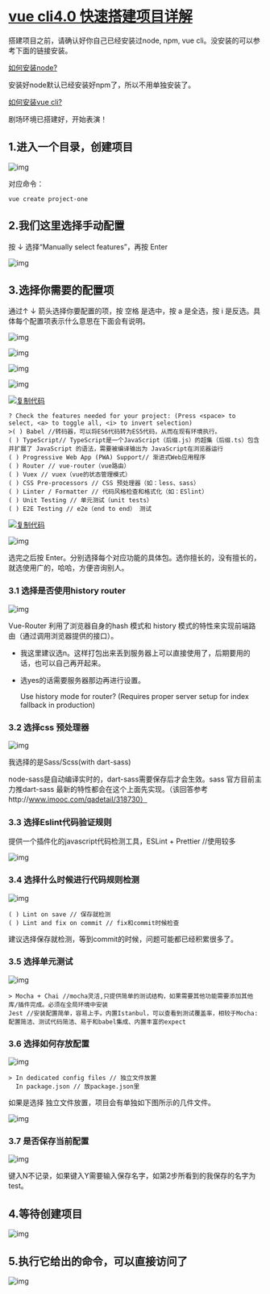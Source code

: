 # [vue cli4.0 快速搭建项目详解](https://www.cnblogs.com/sese/p/11712275.html)

搭建项目之前，请确认好你自己已经安装过node, npm, vue cli。没安装的可以参考下面的链接安装。

[如何安装node?](https://www.runoob.com/nodejs/nodejs-install-setup.html)

安装好node默认已经安装好npm了，所以不用单独安装了。

[如何安装vue cli?](https://cli.vuejs.org/zh/guide/installation.html)

剧场环境已搭建好，开始表演！

## 1.进入一个目录，创建项目

![img](https://img2018.cnblogs.com/blog/735803/201910/735803-20191021102736785-1315405340.png) 

 对应命令：

```
vue create project-one
```

 

## 2.我们这里选择手动配置

按 ↓ 选择“Manually select features”，再按 Enter

![img](https://img2018.cnblogs.com/blog/735803/201910/735803-20191021102957513-2040940116.png)

##  3.选择你需要的配置项

通过↑ ↓ 箭头选择你要配置的项，按 空格 是选中，按 a 是全选，按 i 是反选。具体每个配置项表示什么意思在下面会有说明。

![img](https://img2018.cnblogs.com/blog/735803/201910/735803-20191021103233437-1501286876.png)

 ![img](https://img2018.cnblogs.com/blog/735803/201910/735803-20191021103350666-1166239485.png)

![img](https://img2018.cnblogs.com/blog/735803/201910/735803-20191021103415871-479364645.png)

 ![img](https://img2018.cnblogs.com/blog/735803/201910/735803-20191021103454187-1848452999.png)

[![复制代码](https://common.cnblogs.com/images/copycode.gif)](javascript:void(0);)

```
? Check the features needed for your project: (Press <space> to select, <a> to toggle all, <i> to invert selection)
>( ) Babel //转码器，可以将ES6代码转为ES5代码，从而在现有环境执行。 
( ) TypeScript// TypeScript是一个JavaScript（后缀.js）的超集（后缀.ts）包含并扩展了 JavaScript 的语法，需要被编译输出为 JavaScript在浏览器运行
( ) Progressive Web App (PWA) Support// 渐进式Web应用程序
( ) Router // vue-router（vue路由）
( ) Vuex // vuex（vue的状态管理模式）
( ) CSS Pre-processors // CSS 预处理器（如：less、sass）
( ) Linter / Formatter // 代码风格检查和格式化（如：ESlint）
( ) Unit Testing // 单元测试（unit tests）
( ) E2E Testing // e2e（end to end） 测试
```

[![复制代码](https://common.cnblogs.com/images/copycode.gif)](javascript:void(0);)

![img](https://img2018.cnblogs.com/blog/735803/201910/735803-20191021103848447-729650033.png) 

选完之后按 Enter。分别选择每个对应功能的具体包。选你擅长的，没有擅长的，就选使用广的，哈哈，方便咨询别人。

 

### 3.1 选择是否使用history router

![img](https://img2018.cnblogs.com/blog/735803/201910/735803-20191021104027893-2061265382.png) 

 Vue-Router 利用了浏览器自身的hash 模式和 history 模式的特性来实现前端路由（通过调用浏览器提供的接口）。

- 我这里建议选n。这样打包出来丢到服务器上可以直接使用了，后期要用的话，也可以自己再开起来。

- 选yes的话需要服务器那边再进行设置。

    Use history mode for router? (Requires proper server setup for index fallback in production)

###  

### 3.2 选择css 预处理器

![img](https://img2018.cnblogs.com/blog/735803/201910/735803-20191021104224802-1620339249.png)

我选择的是Sass/Scss(with dart-sass) 

node-sass是自动编译实时的，dart-sass需要保存后才会生效。sass 官方目前主力推dart-sass 最新的特性都会在这个上面先实现。（该回答参考http://www.imooc.com/qadetail/318730）

###  

### 3.3 选择Eslint代码验证规则

提供一个插件化的javascript代码检测工具，ESLint + Prettier //使用较多

![img](https://img2018.cnblogs.com/blog/735803/201910/735803-20191021105036824-77055161.png)

###  

### 3.4 选择什么时候进行代码规则检测

![img](https://img2018.cnblogs.com/blog/735803/201910/735803-20191021105135465-1565234524.png)

```
( ) Lint on save // 保存就检测
( ) Lint and fix on commit // fix和commit时候检查
```

建议选择保存就检测，等到commit的时候，问题可能都已经积累很多了。

###  

### 3.5 选择单元测试

 ![img](https://img2018.cnblogs.com/blog/735803/201910/735803-20191021105318156-1779090914.png)

```
> Mocha + Chai //mocha灵活,只提供简单的测试结构，如果需要其他功能需要添加其他库/插件完成。必须在全局环境中安装
Jest //安装配置简单，容易上手。内置Istanbul，可以查看到测试覆盖率，相较于Mocha:配置简洁、测试代码简洁、易于和babel集成、内置丰富的expect
```

###  

### 3.6 选择如何存放配置

![img](https://img2018.cnblogs.com/blog/735803/201910/735803-20191021105512142-838448219.png)

```
> In dedicated config files // 独立文件放置
  In package.json // 放package.json里
```

如果是选择 独立文件放置，项目会有单独如下图所示的几件文件。

![img](https://img2018.cnblogs.com/blog/735803/201910/735803-20191021110637371-1323014892.png) 

### 3.7 是否保存当前配置

![img](https://img2018.cnblogs.com/blog/735803/201910/735803-20191021105656590-1468639515.png)

键入N不记录，如果键入Y需要输入保存名字，如第2步所看到的我保存的名字为test。

 

## 4.等待创建项目

![img](https://img2018.cnblogs.com/blog/735803/201910/735803-20191021110126336-318081539.png) 

## 5.执行它给出的命令，可以直接访问了

![img](https://img2018.cnblogs.com/blog/735803/201910/735803-20191021110228160-558753918.png)

